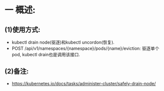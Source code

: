 # 一 概述:
## (1)使用方式:
- kubectl drain node(驱逐)和kubectl uncordon(恢复).
- POST /api/v1/namespaces/{namespace}/pods/{name}/eviction: 驱逐单个pod, kubectl drain也是调用该接口.

## (2)备注:
- https://kubernetes.io/docs/tasks/administer-cluster/safely-drain-node/
